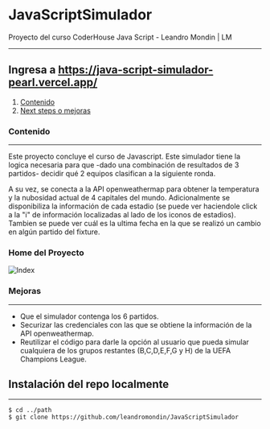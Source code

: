 # JavaScriptSimulador
Proyecto del curso CoderHouse Java Script - Leandro Mondin | LM
***

## Ingresa a https://java-script-simulador-pearl.vercel.app/

1. [Contenido](#contenido)
2. [Next steps o mejoras](#mejoras)

### Contenido
***
Este proyecto concluye el curso de Javascript. Este simulador tiene la logica necesaria para que -dado una combinación de resultados de 3 partidos- decidir qué 2 equipos clasifican a la siguiente ronda.

A su vez, se conecta a la API openweathermap para obtener la temperatura y la nubosidad actual de 4 capitales del mundo.
Adicionalmente se disponibiliza la información de cada estadio (se puede ver haciendole click a la "i" de información localizadas al lado de los iconos de estadios).
Tambien se puede ver cuál es la ultima fecha en la que se realizó un cambio en algún partido del fixture.


### Home del Proyecto
![Index](https://i.ibb.co/fdWh0Wm/Captura-de-Pantalla-2021-09-13-a-la-s-22-50-54.png)

### Mejoras
***

* Que el simulador contenga los 6 partidos.
* Securizar las credenciales con las que se obtiene la información de la API openweathermap.
* Reutilizar el código para darle la opción al usuario que pueda simular cualquiera de los grupos restantes (B,C,D,E,F,G y H) de la UEFA Champions League.



## Instalación del repo localmente
***
```
$ cd ../path
$ git clone https://github.com/leandromondin/JavaScriptSimulador


```